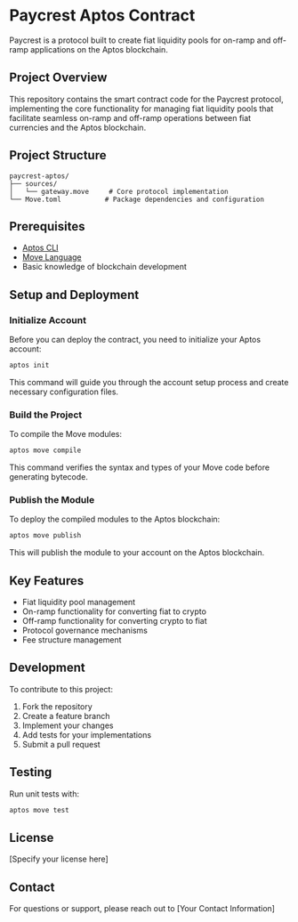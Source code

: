 # Paycrest Aptos Contract

Paycrest is a protocol built to create fiat liquidity pools for on-ramp and off-ramp applications on the Aptos blockchain.

## Project Overview

This repository contains the smart contract code for the Paycrest protocol, implementing the core functionality for managing fiat liquidity pools that facilitate seamless on-ramp and off-ramp operations between fiat currencies and the Aptos blockchain.

## Project Structure

```
paycrest-aptos/
├── sources/
│   └── gateway.move     # Core protocol implementation
└── Move.toml           # Package dependencies and configuration
```

## Prerequisites

- [Aptos CLI](https://aptos.dev/cli-tools/aptos-cli-tool/install-aptos-cli)
- [Move Language](https://move-language.github.io/move/)
- Basic knowledge of blockchain development

## Setup and Deployment

### Initialize Account

Before you can deploy the contract, you need to initialize your Aptos account:

```bash
aptos init
```

This command will guide you through the account setup process and create necessary configuration files.

### Build the Project

To compile the Move modules:

```bash
aptos move compile
```

This command verifies the syntax and types of your Move code before generating bytecode.

### Publish the Module

To deploy the compiled modules to the Aptos blockchain:

```bash
aptos move publish
```

This will publish the module to your account on the Aptos blockchain.

## Key Features

- Fiat liquidity pool management
- On-ramp functionality for converting fiat to crypto
- Off-ramp functionality for converting crypto to fiat
- Protocol governance mechanisms
- Fee structure management

## Development

To contribute to this project:

1. Fork the repository
2. Create a feature branch
3. Implement your changes
4. Add tests for your implementations
5. Submit a pull request

## Testing

Run unit tests with:

```bash
aptos move test
```

## License

[Specify your license here]

## Contact

For questions or support, please reach out to [Your Contact Information]